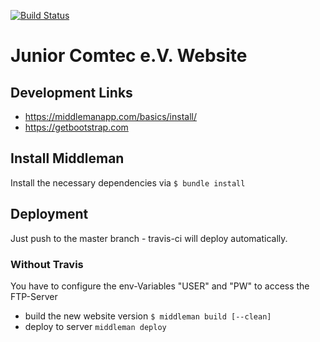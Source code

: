 [![Build Status](https://travis-ci.org/kjhnns/jcd-ev.svg?branch=master)](https://travis-ci.org/kjhnns/jcd-ev)

# Junior Comtec e.V. Website

## Development Links
* https://middlemanapp.com/basics/install/
* https://getbootstrap.com


## Install Middleman

Install the necessary dependencies via ``$ bundle install``

## Deployment

Just push to the master branch - travis-ci will deploy automatically.


### Without Travis
You have to configure the env-Variables "USER" and "PW" to access the FTP-Server

* build the new website version ``$ middleman build [--clean]``
* deploy to server ``middleman deploy``
